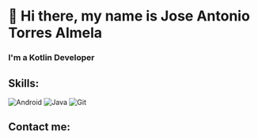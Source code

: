 # 👋 Hi there, my name is Jose Antonio Torres Almela
### I'm a Kotlin Developer

## Skills:

![Android](https://img.shields.io/badge/-android-E34A86?style=flat-square&logo=android)
![Java](https://img.shields.io/badge/-java-E34A86?style=flat-square&logo=java)
![Git](https://img.shields.io/badge/-Git-black?style=flat-square&logo=git)

## Contact me:




